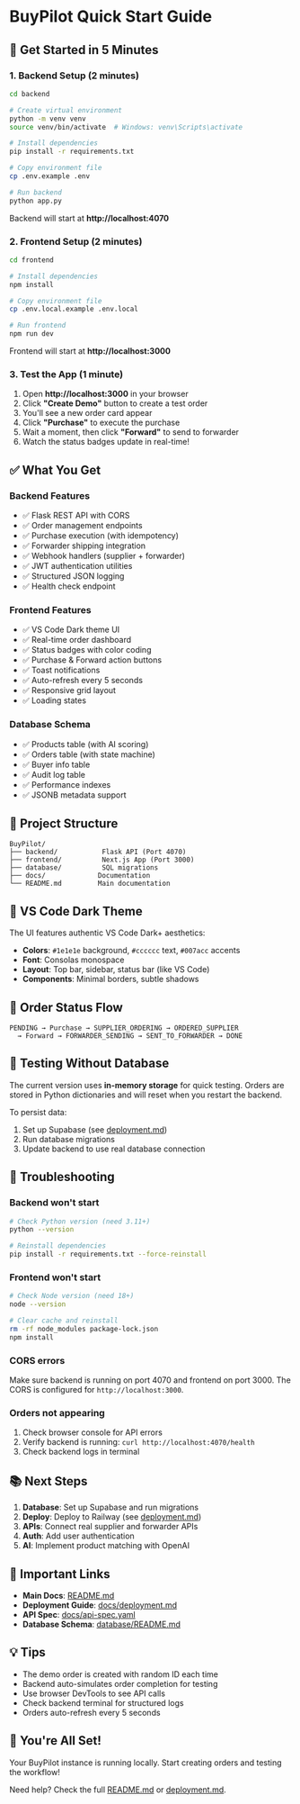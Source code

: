 # BuyPilot Quick Start Guide

## 🚀 Get Started in 5 Minutes

### 1. Backend Setup (2 minutes)

```bash
cd backend

# Create virtual environment
python -m venv venv
source venv/bin/activate  # Windows: venv\Scripts\activate

# Install dependencies
pip install -r requirements.txt

# Copy environment file
cp .env.example .env

# Run backend
python app.py
```

Backend will start at **http://localhost:4070**

### 2. Frontend Setup (2 minutes)

```bash
cd frontend

# Install dependencies
npm install

# Copy environment file
cp .env.local.example .env.local

# Run frontend
npm run dev
```

Frontend will start at **http://localhost:3000**

### 3. Test the App (1 minute)

1. Open **http://localhost:3000** in your browser
2. Click **"Create Demo"** button to create a test order
3. You'll see a new order card appear
4. Click **"Purchase"** to execute the purchase
5. Wait a moment, then click **"Forward"** to send to forwarder
6. Watch the status badges update in real-time!

## ✅ What You Get

### Backend Features
- ✅ Flask REST API with CORS
- ✅ Order management endpoints
- ✅ Purchase execution (with idempotency)
- ✅ Forwarder shipping integration
- ✅ Webhook handlers (supplier + forwarder)
- ✅ JWT authentication utilities
- ✅ Structured JSON logging
- ✅ Health check endpoint

### Frontend Features
- ✅ VS Code Dark theme UI
- ✅ Real-time order dashboard
- ✅ Status badges with color coding
- ✅ Purchase & Forward action buttons
- ✅ Toast notifications
- ✅ Auto-refresh every 5 seconds
- ✅ Responsive grid layout
- ✅ Loading states

### Database Schema
- ✅ Products table (with AI scoring)
- ✅ Orders table (with state machine)
- ✅ Buyer info table
- ✅ Audit log table
- ✅ Performance indexes
- ✅ JSONB metadata support

## 📁 Project Structure

```
BuyPilot/
├── backend/           Flask API (Port 4070)
├── frontend/          Next.js App (Port 3000)
├── database/          SQL migrations
├── docs/             Documentation
└── README.md         Main documentation
```

## 🎨 VS Code Dark Theme

The UI features authentic VS Code Dark+ aesthetics:

- **Colors**: `#1e1e1e` background, `#cccccc` text, `#007acc` accents
- **Font**: Consolas monospace
- **Layout**: Top bar, sidebar, status bar (like VS Code)
- **Components**: Minimal borders, subtle shadows

## 🔄 Order Status Flow

```
PENDING → Purchase → SUPPLIER_ORDERING → ORDERED_SUPPLIER
  → Forward → FORWARDER_SENDING → SENT_TO_FORWARDER → DONE
```

## 🧪 Testing Without Database

The current version uses **in-memory storage** for quick testing. Orders are stored in Python dictionaries and will reset when you restart the backend.

To persist data:
1. Set up Supabase (see [deployment.md](docs/deployment.md))
2. Run database migrations
3. Update backend to use real database connection

## 🐛 Troubleshooting

### Backend won't start
```bash
# Check Python version (need 3.11+)
python --version

# Reinstall dependencies
pip install -r requirements.txt --force-reinstall
```

### Frontend won't start
```bash
# Check Node version (need 18+)
node --version

# Clear cache and reinstall
rm -rf node_modules package-lock.json
npm install
```

### CORS errors
Make sure backend is running on port 4070 and frontend on port 3000. The CORS is configured for `http://localhost:3000`.

### Orders not appearing
1. Check browser console for API errors
2. Verify backend is running: `curl http://localhost:4070/health`
3. Check backend logs in terminal

## 📚 Next Steps

1. **Database**: Set up Supabase and run migrations
2. **Deploy**: Deploy to Railway (see [deployment.md](docs/deployment.md))
3. **APIs**: Connect real supplier and forwarder APIs
4. **Auth**: Add user authentication
5. **AI**: Implement product matching with OpenAI

## 🔗 Important Links

- **Main Docs**: [README.md](README.md)
- **Deployment Guide**: [docs/deployment.md](docs/deployment.md)
- **API Spec**: [docs/api-spec.yaml](docs/api-spec.yaml)
- **Database Schema**: [database/README.md](database/README.md)

## 💡 Tips

- The demo order is created with random ID each time
- Backend auto-simulates order completion for testing
- Use browser DevTools to see API calls
- Check backend terminal for structured logs
- Orders auto-refresh every 5 seconds

## 🎉 You're All Set!

Your BuyPilot instance is running locally. Start creating orders and testing the workflow!

Need help? Check the full [README.md](README.md) or [deployment.md](docs/deployment.md).
